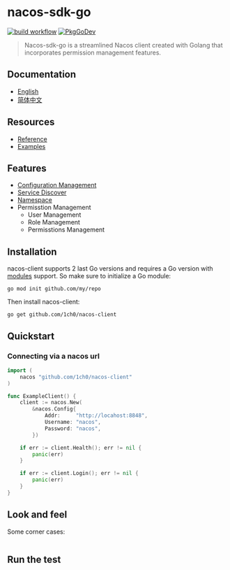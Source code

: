 # nacos-sdk-go
[![build workflow](https://github.com/1ch0/nacos-client/actions/workflows/badge.yml/badge.svg)](https://github.com/1ch0/nacos-client/actions)
[![PkgGoDev](https://pkg.go.dev/badge/github.com/1ch0/nacos-client)](https://pkg.go.dev/github.com/1ch0/nacos-client?tab=doc)

> Nacos-sdk-go is a streamlined Nacos client created with Golang that incorporates permission management features.

## Documentation

- [English](./README.md)
- [简体中文](./README_zh.md)

## Resources

- [Reference](https://pkg.go.dev/github.com/1ch0/nacos-client)
- [Examples](https://pkg.go.dev/github.com/1ch0/nacos-client#pkg-examples)

## Features

- [Configuration Management](https://nacos.io/en-us/docs/open-api.html)
- [Service Discover](https://nacos.io/en-us/docs/open-api.html)
- [Namespace](https://nacos.io/en-us/docs/open-api.html)
- Permisstion Management
  - User Management
  - Role Management
  - Permisstions Management


## Installation

nacos-client supports 2 last Go versions and requires a Go version with [modules](https://github.com/golang/go/wiki/Modules) support. So make sure to initialize a Go module:

```shell
go mod init github.com/my/repo
```

Then install nacos-client:

```shell
go get github.com/1ch0/nacos-client
```

## Quickstart

### Connecting via a nacos url

```go
import (
	nacos "github.com/1ch0/nacos-client"
)

func ExampleClient() {
	client := nacos.New(
		&nacos.Config{
			Addr:     "http://locahost:8848",
			Username: "nacos",
			Password: "nacos",
		})

	if err := client.Health(); err != nil {
		panic(err)
	}

	if err := client.Login(); err != nil {
		panic(err)
	}
}
```

## Look and feel

Some corner cases:

```go

```

## Run the test

